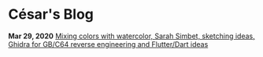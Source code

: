 # César's Blog

**Mar 29, 2020** [Mixing colors with watercolor, Sarah Simbet, sketching ideas, Ghidra for GB/C64 reverse engineering and Flutter/Dart ideas](2020-03-29.md)
